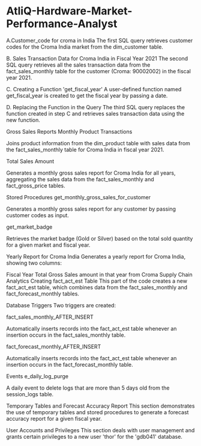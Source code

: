 # AtliQ-Hardware-Market-Performance-Analyst 
A.Customer_code for croma in India
The first SQL query retrieves customer codes for the Croma India market from the dim_customer table.

B. Sales Transaction Data for Croma India in Fiscal Year 2021
The second SQL query retrieves all the sales transaction data from the fact_sales_monthly table for the customer (Croma: 90002002) in the fiscal year 2021.

C. Creating a Function 'get_fiscal_year'
A user-defined function named get_fiscal_year is created to get the fiscal year by passing a date.

D. Replacing the Function in the Query
The third SQL query replaces the function created in step C and retrieves sales transaction data using the new function.

Gross Sales Reports
Monthly Product Transactions

Joins product information from the dim_product table with sales data from the fact_sales_monthly table for Croma India in fiscal year 2021.

Total Sales Amount

Generates a monthly gross sales report for Croma India for all years, aggregating the sales data from the fact_sales_monthly and fact_gross_price tables.

Stored Procedures
get_monthly_gross_sales_for_customer

Generates a monthly gross sales report for any customer by passing customer codes as input.

get_market_badge

Retrieves the market badge (Gold or Silver) based on the total sold quantity for a given market and fiscal year.

Yearly Report for Croma India
Generates a yearly report for Croma India, showing two columns:

Fiscal Year
Total Gross Sales amount in that year from Croma
Supply Chain Analytics
Creating fact_act_est Table
This part of the code creates a new fact_act_est table, which combines data from the fact_sales_monthly and fact_forecast_monthly tables.

Database Triggers
Two triggers are created:

fact_sales_monthly_AFTER_INSERT

Automatically inserts records into the fact_act_est table whenever an insertion occurs in the fact_sales_monthly table.

fact_forecast_monthly_AFTER_INSERT

Automatically inserts records into the fact_act_est table whenever an insertion occurs in the fact_forecast_monthly table.

Events
e_daily_log_purge

A daily event to delete logs that are more than 5 days old from the session_logs table.

Temporary Tables and Forecast Accuracy Report
This section demonstrates the use of temporary tables and stored procedures to generate a forecast accuracy report for a given fiscal year.

User Accounts and Privileges
This section deals with user management and grants certain privileges to a new user 'thor' for the 'gdb041' database.
